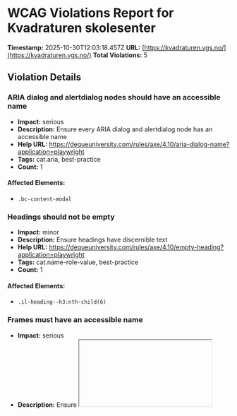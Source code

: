 # WCAG Violations Report for Kvadraturen skolesenter

**Timestamp:** 2025-10-30T12:03:18.457Z
**URL:** [https://kvadraturen.vgs.no/](https://kvadraturen.vgs.no/)
**Total Violations:** 5

## Violation Details

### ARIA dialog and alertdialog nodes should have an accessible name

- **Impact:** serious
- **Description:** Ensure every ARIA dialog and alertdialog node has an accessible name
- **Help URL:** https://dequeuniversity.com/rules/axe/4.10/aria-dialog-name?application=playwright
- **Tags:** cat.aria, best-practice
- **Count:** 1

#### Affected Elements:

- `.bc-content-modal`

### Headings should not be empty

- **Impact:** minor
- **Description:** Ensure headings have discernible text
- **Help URL:** https://dequeuniversity.com/rules/axe/4.10/empty-heading?application=playwright
- **Tags:** cat.name-role-value, best-practice
- **Count:** 1

#### Affected Elements:

- `.il-heading--h3:nth-child(6)`

### Frames must have an accessible name

- **Impact:** serious
- **Description:** Ensure <iframe> and <frame> elements have an accessible name
- **Help URL:** https://dequeuniversity.com/rules/axe/4.10/frame-title?application=playwright
- **Tags:** cat.text-alternatives, wcag2a, wcag412, section508, section508.22.i, TTv5, TT12.d, EN-301-549, EN-9.4.1.2
- **Count:** 1

#### Affected Elements:

- `iframe`

### Links must have discernible text

- **Impact:** serious
- **Description:** Ensure links have discernible text
- **Help URL:** https://dequeuniversity.com/rules/axe/4.10/link-name?application=playwright
- **Tags:** cat.name-role-value, wcag2a, wcag244, wcag412, section508, section508.22.a, TTv5, TT6.a, EN-301-549, EN-9.2.4.4, EN-9.4.1.2, ACT
- **Count:** 1

#### Affected Elements:

- `a[href$="agderfk.no/"]`

### All page content should be contained by landmarks

- **Impact:** moderate
- **Description:** Ensure all page content is contained by landmarks
- **Help URL:** https://dequeuniversity.com/rules/axe/4.10/region?application=playwright
- **Tags:** cat.keyboard, best-practice
- **Count:** 30

#### Affected Elements:

- `.visually-hidden`
- `#Sone2501`
- `#ctl00_ctl00_ctl00_innhold_MidtSone_ucSearchField_txtSearch`
- `#Sone2502`
- `#ctl00_ctl00_ctl00_innhold_MidtSone_plhZoneContainer5000`
- `#ctl00_ctl00_ctl00_innhold_MidtSone_ctl04_WebpartId_1390 > .webPartInnhold > .emnekart-text-box-list > .emnekart-text-box > .text-box > .il-heading--h2`
- `cc-cookie-consent-conditional-content-component:nth-child(2) > .cc-alert.cc-alert--warning > .cc-alert-content > .cc-alert-message > .cc-div:nth-child(1)`
- `#ctl00_ctl00_ctl00_innhold_MidtSone_ctl04_WebpartId_1390 > .webPartInnhold > .emnekart-text-box-list > .emnekart-text-box > .text-box > p:nth-child(3)`
- `#ctl00_ctl00_ctl00_innhold_MidtSone_ctl04_WebpartId_1390 > .webPartInnhold > .emnekart-text-box-list > .emnekart-text-box > .text-box > p:nth-child(4)`
- `.text-box > p:nth-child(6)`
- `cc-cookie-consent-conditional-content-component:nth-child(7) > .cc-alert.cc-alert--warning > .cc-alert-content > .cc-alert-message > .cc-div:nth-child(1)`
- `#ctl00_ctl00_ctl00_innhold_MidtSone_ctl07_WebpartId_1394 > .webPartInnhold > .emnekart-text-box-list > .emnekart-text-box > .text-box > .il-heading--h2:nth-child(1)`
- `p:nth-child(2)`
- `#ctl00_ctl00_ctl00_innhold_MidtSone_ctl07_WebpartId_1394 > .webPartInnhold > .emnekart-text-box-list > .emnekart-text-box > .text-box > p:nth-child(3)`
- `#ctl00_ctl00_ctl00_innhold_MidtSone_ctl07_WebpartId_1394 > .webPartInnhold > .emnekart-text-box-list > .emnekart-text-box > .text-box > p:nth-child(4)`
- `cc-cookie-consent-conditional-content-component:nth-child(5) > .cc-alert.cc-alert--warning > .cc-alert-content > .cc-alert-message > .cc-div:nth-child(1)`
- `.il-heading--h3:nth-child(7)`
- `#ctl00_ctl00_ctl00_innhold_MidtSone_ctl07_WebpartId_1394 > .webPartInnhold > .emnekart-text-box-list > .emnekart-text-box > .text-box > p:nth-child(8)`
- `.text-box > p:nth-child(9)`
- `cc-cookie-consent-conditional-content-component:nth-child(10) > .cc-alert.cc-alert--warning > .cc-alert-content > .cc-alert-message > .cc-div:nth-child(1)`
- `.il-heading--h2:nth-child(11)`
- `.il-heading--h2:nth-child(12)`
- `p:nth-child(13)`
- `cc-cookie-consent-conditional-content-component:nth-child(14) > .cc-alert.cc-alert--warning > .cc-alert-content > .cc-alert-message > .cc-div:nth-child(1)`
- `p:nth-child(15)`
- `#ctl00_ctl00_ctl00_innhold_MidtSone_ctl08_WebpartId_1395 > .webPartTittel`
- `.container > ul`
- `.webPartBunnLink`
- `#ctl00_ctl00_ctl00_innhold_MidtSone_plhZoneContainer5500`
- `.back-to-top-button-wrapper`
